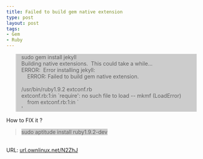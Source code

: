 ```yaml
--- 
title: Failed to build gem native extension
type: post
layout: post
tags: 
- Gem
- Ruby
---
```

<blockquote style="background-color: #cccccc;">sudo gem install jekyll<br />Building native extensions.  This could take a while...<br />ERROR:  Error installing jekyll:<br />    ERROR: Failed to build gem native extension.<br /><br />/usr/bin/ruby1.9.2 extconf.rb<br />extconf.rb:1:in `require': no such file to load -- mkmf (LoadError)<br />    from extconf.rb:1:in `<main>'</blockquote>How to FIX it ?<br /><blockquote><span style="background-color: #cccccc;">sudo aptitude install ruby1.9.2-dev</span></blockquote><br />URL: <a href="http://url.ownlinux.net/N2ZhJ">url.ownlinux.net/N2ZhJ</a>
